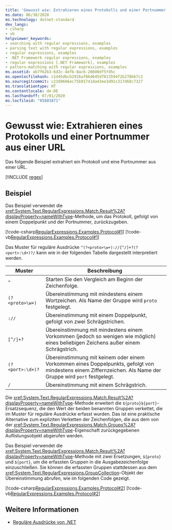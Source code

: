 ```yaml
---
title: 'Gewusst wie: Extrahieren eines Protokolls und einer Portnummer aus einer URL'
ms.date: 06/30/2020
ms.technology: dotnet-standard
dev_langs:
- csharp
- vb
helpviewer_keywords:
- searching with regular expressions, examples
- parsing text with regular expressions, examples
- regular expressions, examples
- .NET Framework regular expressions, examples
- regular expressions [.NET Framework], examples
- pattern-matching with regular expressions, examples
ms.assetid: ab7f62b3-6d2c-4efb-8ac6-28600df5fd5c
ms.openlocfilehash: c1d45dbcb2916af86d645d7813594f2b278bb7c2
ms.sourcegitcommit: c23d9666ec75b91741da43ee3d91c317d68c7327
ms.translationtype: HT
ms.contentlocale: de-DE
ms.lasthandoff: 07/01/2020
ms.locfileid: "85803871"
---
```

# <a name="how-to-extract-a-protocol-and-port-number-from-a-url"></a>Gewusst wie: Extrahieren eines Protokolls und einer Portnummer aus einer URL
Das folgende Beispiel extrahiert ein Protokoll und eine Portnummer aus einer URL.  

[!INCLUDE [regex](../../../includes/regex.md)]

## <a name="example"></a>Beispiel  
 Das Beispiel verwendet die <xref:System.Text.RegularExpressions.Match.Result%2A?displayProperty=nameWithType>-Methode, um das Protokoll, gefolgt von einem Doppelpunkt und der Portnummer, zurückzugeben.  
  
 [!code-csharp[RegularExpressions.Examples.Protocol#1](../../../samples/snippets/csharp/VS_Snippets_CLR/RegularExpressions.Examples.Protocol/cs/Example.cs#1)]
 [!code-vb[RegularExpressions.Examples.Protocol#1](../../../samples/snippets/visualbasic/VS_Snippets_CLR/RegularExpressions.Examples.Protocol/vb/Example.vb#1)]  
  
 Das Muster für reguläre Ausdrücke `^(?<proto>\w+)://[^/]+?(?<port>:\d+)?/` kann wie in der folgenden Tabelle dargestellt interpretiert werden.  
  
|Muster|Beschreibung|  
|-------------|-----------------|  
|`^`|Starten Sie den Vergleich am Beginn der Zeichenfolge.|  
|`(?<proto>\w+)`|Übereinstimmung mit mindestens einem Wortzeichen. Als Name der Gruppe wird `proto` festgelegt.|  
|`://`|Übereinstimmung mit einem Doppelpunkt, gefolgt von zwei Schrägstrichen.|  
|`[^/]+?`|Übereinstimmung mit mindestens einem Vorkommen (jedoch so wenigen wie möglich) eines beliebigen Zeichens außer einem Schrägstrich.|  
|`(?<port>:\d+)?`|Übereinstimmung mit keinem oder einem Vorkommen eines Doppelpunkts, gefolgt von mindestens einem Ziffernzeichen. Als Name der Gruppe wird `port` festgelegt.|  
|`/`|Übereinstimmung mit einem Schrägstrich.|  
  
 Die <xref:System.Text.RegularExpressions.Match.Result%2A?displayProperty=nameWithType>-Methode erweitert die `${proto}${port}`-Ersatzsequenz, die den Wert der beiden benannten Gruppen verkettet, die im Muster für reguläre Ausdrücke erfasst wurden. Das ist eine praktische Alternative zum expliziten Verketten der Zeichenfolgen, die aus dem von der <xref:System.Text.RegularExpressions.Match.Groups%2A?displayProperty=nameWithType>-Eigenschaft zurückgegebenen Auflistungsobjekt abgerufen werden.  
  
 Das Beispiel verwendet die <xref:System.Text.RegularExpressions.Match.Result%2A?displayProperty=nameWithType>-Methode mit zwei Ersetzungen, `${proto}` und `${port}`, um die erfassten Gruppen in die Ausgabezeichenfolge einzuschließen. Sie können die erfassten Gruppen stattdessen aus dem <xref:System.Text.RegularExpressions.GroupCollection>-Objekt der Übereinstimmung abrufen, wie im folgenden Code gezeigt.  
  
 [!code-csharp[RegularExpressions.Examples.Protocol#2](../../../samples/snippets/csharp/VS_Snippets_CLR/RegularExpressions.Examples.Protocol/cs/example2.cs#2)]
 [!code-vb[RegularExpressions.Examples.Protocol#2](../../../samples/snippets/visualbasic/VS_Snippets_CLR/RegularExpressions.Examples.Protocol/vb/example2.vb#2)]  
  
## <a name="see-also"></a>Weitere Informationen

- [Reguläre Ausdrücke von .NET](regular-expressions.md)
